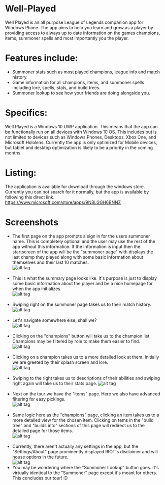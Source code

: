 # Well-Played
Well Played is an all purpose League of Legends companion app for Windows Phone. The app aims to help you learn and grow as a player by providing access to always up to date information on the games champions, items, summoner spells and most importantly you the player. 

# Features include:
- Summoner stats such as most played champions, league info and match history.<br>
- Game information for all champions, items, and summoner spells including lore, spells, stats, and build trees.<br>
- Summoner lookup to see how your friends are doing alongside you. 

# Specifics:
Well Played is a Windows 10 UWP application. This means that the app can be functionally run on all devices with Windows 10 OS. This includes but is not limited to devices such as Windows Phones, Desktops, Xbox One, and Microsoft Hololens. Currently the app is only optimized for Mobile devices, but tablet and desktop optimization is likely to be a priority in the coming months.

# Listing:
The application is available for download through the windows store. Currently you can not search for it normally, but the app is available by following this direct link. https://www.microsoft.com/store/apps/9NBLGGH6BNNZ

# Screenshots
- The first page on the app prompts a sign in for the users summoner name. This is completely optional and the user may use the rest of the app without this information. If the information is input then the startscreen of the app will be the "summoner page" with displays the last champ they played along with some basic information about themselves and their last 10 matches.<br>
![alt tag](https://github.com/thekinghippo/Well-Played/blob/master/Pictures/Low%20Res/01.png)
<br><br>
- This is what the summary page looks like. It's purpose is just to display some basic information about the player and be a nice homepage for when the app initializes.<br>
![alt tag](https://github.com/thekinghippo/Well-Played/blob/master/Pictures/Low%20Res/02.png)
<br><br>
- Swiping right on the summoner page takes us to their match history.<br>
![alt tag](https://github.com/thekinghippo/Well-Played/blob/master/Pictures/Low%20Res/03.png)
<br><br>
- Let's navigate somewhere else, shall we?<br>
![alt tag](https://github.com/thekinghippo/Well-Played/blob/master/Pictures/Low%20Res/09.png)
<br><br>
- Clicking on the "champions" button will take us to the champion list. Champions may be filtered by role to make them easier to find.<br>
![alt tag](https://github.com/thekinghippo/Well-Played/blob/master/Pictures/Low%20Res/04.png)
<br><br>
- Clicking on a champion takes us to a more detailed look at them. Initially we are greeted by their splash screen and lore.<br>
![alt tag](https://github.com/thekinghippo/Well-Played/blob/master/Pictures/Low%20Res/05.png)
<br><br>
- Swiping to the right takes us to descriptions of their abilities and swiping right again will take us to their stats page.
![alt tag](https://github.com/thekinghippo/Well-Played/blob/master/Pictures/Low%20Res/06.png)
<br><br>
- Next on the tour we have the "items" page. Here we also have advanced filtering for easy pickings.<br>
![alt tag](https://github.com/thekinghippo/Well-Played/blob/master/Pictures/Low%20Res/07.png)
<br><br>
- Same logic here as the "champions" page, clicking an item takes us to a more detailed view for the chosen item. Clicking on tems in the "build tree" and "builds into" sections of this page will redirect us to the detailed page for those items.<br>
![alt tag](https://github.com/thekinghippo/Well-Played/blob/master/Pictures/Low%20Res/08.png)
<br><br>
- Currently, there aren't actually any settings in the app, but the "Settings/About" page prominently displayed RIOT's disclaimer and will house options in the future.<br>
![alt tag](https://github.com/thekinghippo/Well-Played/blob/master/Pictures/Low%20Res/10.png)<br>
- You may be wondering where the "Summoner Lookup" button goes. It's virtually identical to the "Summoner" page except it's meant for others. This concludes our tour! :D
